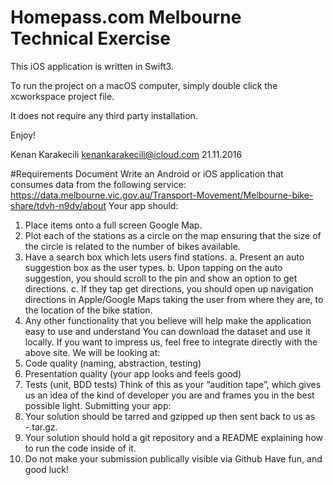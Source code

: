 # Homepass.com Melbourne Technical Exercise

This iOS application is written in Swift3.

To run the project on a macOS computer, simply double click the xcworkspace project file.

It does not require any third party installation.

Enjoy!

Kenan Karakecili
kenankarakecili@icloud.com
21.11.2016

#Requirements Document
Write an  Android or iOS application  that consumes data from the following service: https://data.melbourne.vic.gov.au/Transport-Movement/Melbourne-bike-share/tdvh-n9dv/about
Your app should:
1.   Place items onto a full screen Google Map.
2.   Plot each of the stations as a circle on the map ensuring that the size of the circle is related to
the number of bikes available.
3.   Have a search box which lets users find stations.
a.   Present an auto suggestion box as the user types.
b.   Upon tapping on the auto suggestion, you should scroll to the pin and show an option to
get directions.
c.   If they tap get directions, you should open up navigation directions in Apple/Google Maps taking the user from where they are, to the location of the bike station.
4. Any other functionality that you believe will help make the application easy to use and understand
You can download the dataset and use it locally. If you want to impress us, feel free to integrate directly with the above site.
We will be looking at:
1.   Code quality (naming, abstraction, testing)
2.   Presentation quality (your app looks and feels good)
3. Tests (unit, BDD tests)
Think of this as your “audition tape”, which gives us an idea of the kind of developer you are and frames you in the best possible light.
Submitting your app:
1. Your solution should be tarred and gzipped up then sent back to us as <firstname>-<lastname>.tar.gz.
2. Your solution should hold a git repository and a README explaining how to run the code inside of it.
3. Do not  make your submission publically visible via Github
Have fun, and good luck!
